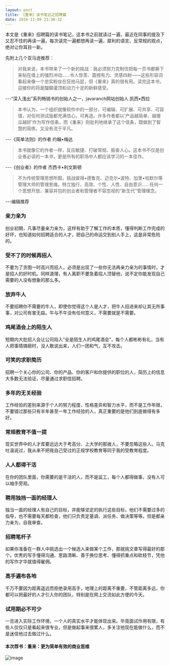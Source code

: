 ```yaml
---
layout: post
title: 《重来》读书笔记之招聘篇
date: 2016-11-09 23:30:32
---
```


本文是《重来》招聘篇的读书笔记，这本书之前就读过一遍，最近在同事的提及下又忍不住的再读一遍，每次读完一遍都想再读一遍，犀利的语言、反常规的观点，绝对让你耳目一新。

先附上几个亚马逊推荐：

>对我来说，本书带来了一个新的挑战：我必须努力克制住把每一页书都撕下来贴在墙上的强烈冲动……令人惊羡、震撼有力、灵感四射——这些形容词看起来像一个忠实粉丝在狂拍马屁，但《重来》真的很有用。读完这本书，迎接你的将是醍醐灌顶和动力十足的新鲜感受。

---“深入浅出”系列畅销书的创始人之一，javaranch网站创始人 凯西•西拉

>本书认为，一个组织就像软件中的一部分，可编辑、可扩展、可共享、可容错，对任何测试版都充满信心，可再造。许多作者都以‘产品越简单、越傻瓜越好’作为写作信条，而《重来》则批判地继承了这个信条，既做到了智慧的简练，又没有流于平凡。

---《简单法则》的作者 约翰•梅达

>本书就像它的作者一样，反应敏捷、打破常规、振奋人心。这本书不仅是创业者必读的一本书，更是所有的职场中人都应该学习的一本佳作。

---《创业者》的作者 杰西卡•利文斯顿

>不为传统管理思想所囿，挑战彼得•德鲁克、迈克尔•波特、加里•哈默尔等管理大师的管理思维。特立独行、高效、个性、人性、自由意识……任何一个思想开放、兼容并包的创业者和管理者不容忽视的“新生代”管理理念。

---编辑推荐

### 亲力亲为

创业初期，凡事尽量亲力亲为，这样有助于了解工作的本质，懂得判断工作完成的好坏，也知道如何招聘适合的人才，把自己的命运交到别人手上，这是非常危险的。

### 受不了的时候再招人

不要为了贪图一时高兴而招人，必须是出现了一些你无法再亲力亲为的事情时，才是招人的好时机。同样道理，有人离职不要急着招人顶替他，说不定你能发现自己需要的人没有想象的那么多。

### 放弃牛人

不要招聘你不需要的牛人，即使你觉得这个人是人才，把牛人招进来却让其无所事事，对公司有害无益。牛与不牛没有任何意义，不需要就是不需要。

### 鸡尾酒会上的陌生人

短期内大批招人会让公司陷入“全是陌生人的鸡尾酒会”，每个人都彬彬有礼，当有人把事情搞砸时，没人敢说出来，人们一团和气，互不攻击。

### 可笑的求职简历

招聘一个关心你的公司、你的产品、你的客户和你提供的职位的人，简历上的信息大多数无法验证，尽量通过求职信招聘。

### 多年的无关经验

工作经验的差别来源于个人的努力程度、性格差异和智力水平，而不是工作年限，不要错过那些只有半年甚至一年工作经验的人，真正重要的是他们到底做得有多好。

### 常规教育不值一提

现实世界中的人才库要远远大于考高分、上大学的那拨人，不要忽略这些人。马克吐温说过，我从来不把我自己受过的正规学校教育等同于我的受教育程度。

### 人人都得干活

在你的团队里面，你需要的是干活的人，而不是监工，每个人都得做事，没有人可以袖手旁观。

### 聘用独挡一面的经理人

独当一面的经理人有自己的目标，并能够坚定的执行这些目标，他们不需要过多的指导，也不需要每天都检查，他们只负责定基调、派任务、做决策等等。但是都亲力亲为，自我审查。

### 招聘笔杆子

如果你准备在一群人中挑选出一个候选人来做某个工作，那就挑文章写得最好的那个。优秀的写手懂得沟通、思路清晰、善于换位思考、懂得抓重点和砍枝节，凭他的写作才华就值得雇佣。

### 高手遍布各地

千万不要因为距离遥远而拒绝录用高手，地理上的距离不重要，不管距离多远，你都可以把最好的人才引入你的团队，特别是在网上交流如此方便的今天。

### 试用期必不可少

一旦进入实际工作环境，一个人的真实水平才能体现出来。毕竟面试作用有限，有些人仅仅只是看起来很专业，但是做起事来很累人，多关注他现在能做什么，而不是迷信他过去做过什么。

#### 本次荐书：重来：更为简单有效的商业思维

![image](http://img10.360buyimg.com/n1/19044/a5d3483a-deb0-420d-83c5-39a54035992e.jpg)

